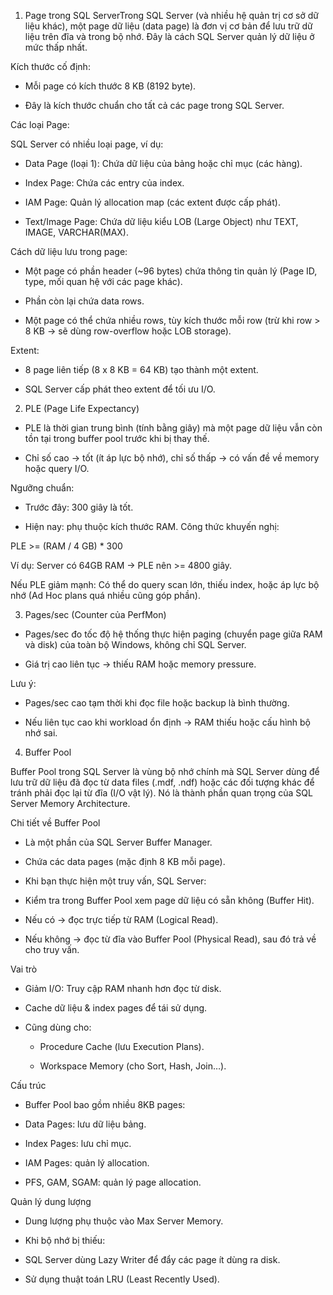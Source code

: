

1.  Page trong SQL ServerTrong SQL Server (và nhiều hệ quản trị cơ sở dữ liệu khác), một page dữ liệu (data page) là đơn vị cơ bản để lưu trữ dữ liệu trên đĩa và trong bộ nhớ. Đây là cách SQL Server quản lý dữ liệu ở mức thấp nhất.

Kích thước cố định:

- Mỗi page có kích thước 8 KB (8192 byte).

- Đây là kích thước chuẩn cho tất cả các page trong SQL Server.

Các loại Page:

SQL Server có nhiều loại page, ví dụ:

- Data Page (loại 1): Chứa dữ liệu của bảng hoặc chỉ mục (các hàng).

- Index Page: Chứa các entry của index.

- IAM Page: Quản lý allocation map (các extent được cấp phát).

- Text/Image Page: Chứa dữ liệu kiểu LOB (Large Object) như TEXT, IMAGE, VARCHAR(MAX).

Cách dữ liệu lưu trong page:

- Một page có phần header (~96 bytes) chứa thông tin quản lý (Page ID, type, mối quan hệ với các page khác).

- Phần còn lại chứa data rows.

- Một page có thể chứa nhiều rows, tùy kích thước mỗi row (trừ khi row > 8 KB → sẽ dùng row-overflow hoặc LOB storage).

Extent:

- 8 page liên tiếp (8 x 8 KB = 64 KB) tạo thành một extent.

- SQL Server cấp phát theo extent để tối ưu I/O.

2. PLE (Page Life Expectancy)

- PLE là thời gian trung bình (tính bằng giây) mà một page dữ liệu vẫn còn tồn tại trong buffer pool trước khi bị thay thế.

- Chỉ số cao → tốt (ít áp lực bộ nhớ), chỉ số thấp → có vấn đề về memory hoặc query I/O.

Ngưỡng chuẩn:

- Trước đây: 300 giây là tốt.

- Hiện nay: phụ thuộc kích thước RAM. Công thức khuyến nghị:

PLE >= (RAM / 4 GB) * 300


Ví dụ: Server có 64GB RAM → PLE nên >= 4800 giây.

Nếu PLE giảm mạnh: Có thể do query scan lớn, thiếu index, hoặc áp lực bộ nhớ (Ad Hoc plans quá nhiều cũng góp phần).

3. Pages/sec (Counter của PerfMon)

- Pages/sec đo tốc độ hệ thống thực hiện paging (chuyển page giữa RAM và disk) của toàn bộ Windows, không chỉ SQL Server.

- Giá trị cao liên tục → thiếu RAM hoặc memory pressure.

Lưu ý:

- Pages/sec cao tạm thời khi đọc file hoặc backup là bình thường.

- Nếu liên tục cao khi workload ổn định → RAM thiếu hoặc cấu hình bộ nhớ sai.

4. Buffer Pool

Buffer Pool trong SQL Server là vùng bộ nhớ chính mà SQL Server dùng để lưu trữ dữ liệu đã đọc từ data files (.mdf, .ndf) hoặc các đối tượng khác để tránh phải đọc lại từ đĩa (I/O vật lý). Nó là thành phần quan trọng của SQL Server Memory Architecture.

Chi tiết về Buffer Pool

- Là một phần của SQL Server Buffer Manager.

- Chứa các data pages (mặc định 8 KB mỗi page).

- Khi bạn thực hiện một truy vấn, SQL Server:

- Kiểm tra trong Buffer Pool xem page dữ liệu có sẵn không (Buffer Hit).

- Nếu có → đọc trực tiếp từ RAM (Logical Read).

- Nếu không → đọc từ đĩa vào Buffer Pool (Physical Read), sau đó trả về cho truy vấn.

Vai trò

- Giảm I/O: Truy cập RAM nhanh hơn đọc từ disk.

- Cache dữ liệu & index pages để tái sử dụng.

- Cũng dùng cho:

    - Procedure Cache (lưu Execution Plans).

    - Workspace Memory (cho Sort, Hash, Join…).

Cấu trúc

- Buffer Pool bao gồm nhiều 8KB pages:

- Data Pages: lưu dữ liệu bảng.

- Index Pages: lưu chỉ mục.

- IAM Pages: quản lý allocation.

- PFS, GAM, SGAM: quản lý page allocation.

Quản lý dung lượng

- Dung lượng phụ thuộc vào Max Server Memory.

- Khi bộ nhớ bị thiếu:

- SQL Server dùng Lazy Writer để đẩy các page ít dùng ra disk.

- Sử dụng thuật toán LRU (Least Recently Used).
